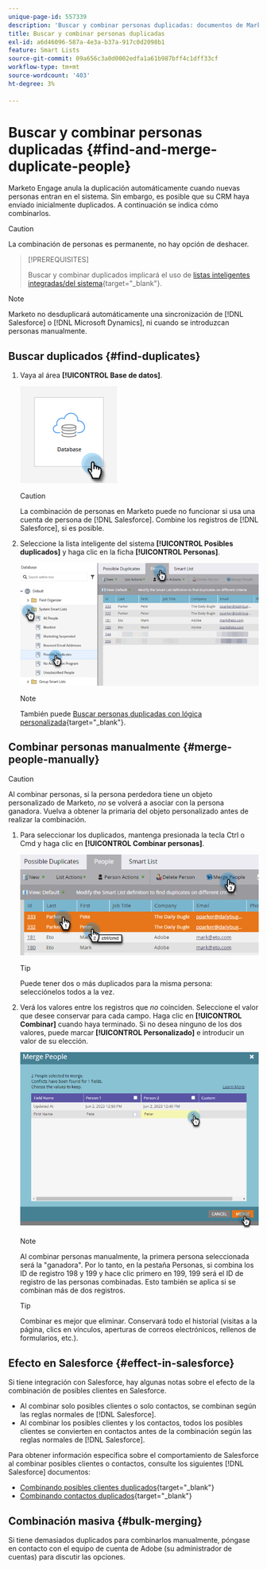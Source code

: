 ```yaml
---
unique-page-id: 557339
description: 'Buscar y combinar personas duplicadas: documentos de Marketo, documentación del producto'
title: Buscar y combinar personas duplicadas
exl-id: a6d46096-587a-4e3a-b37a-917c0d2098b1
feature: Smart Lists
source-git-commit: 09a656c3a0d0002edfa1a61b987bff4c1dff33cf
workflow-type: tm+mt
source-wordcount: '403'
ht-degree: 3%

---
```


# Buscar y combinar personas duplicadas {#find-and-merge-duplicate-people}

Marketo Engage anula la duplicación automáticamente cuando nuevas personas entran en el sistema. Sin embargo, es posible que su CRM haya enviado inicialmente duplicados. A continuación se indica cómo combinarlos.

>[!CAUTION]
>
>La combinación de personas es permanente, no hay opción de deshacer.

>[!PREREQUISITES]
>
>Buscar y combinar duplicados implicará el uso de [listas inteligentes integradas/del sistema](/help/marketo/product-docs/core-marketo-concepts/smart-lists-and-static-lists/using-smart-lists/use-built-in-system-smart-lists.md){target="_blank"}.

>[!NOTE]
>
>Marketo no desduplicará automáticamente una sincronización de [!DNL Salesforce] o [!DNL Microsoft Dynamics], ni cuando se introduzcan personas manualmente.

## Buscar duplicados {#find-duplicates}

1. Vaya al área **[!UICONTROL Base de datos]**.

   ![](assets/find-and-merge-duplicate-people-1.png)

   >[!CAUTION]
   >
   >La combinación de personas en Marketo puede no funcionar si usa una cuenta de persona de [!DNL Salesforce]. Combine los registros de [!DNL Salesforce], si es posible.

1. Seleccione la lista inteligente del sistema **[!UICONTROL Posibles duplicados]** y haga clic en la ficha **[!UICONTROL Personas]**.

   ![](assets/find-and-merge-duplicate-people-2.png)

   >[!NOTE]
   >
   >También puede [Buscar personas duplicadas con lógica personalizada](/help/marketo/product-docs/core-marketo-concepts/smart-lists-and-static-lists/managing-people-in-smart-lists/find-duplicate-people-with-custom-logic.md){target="_blank"}.

## Combinar personas manualmente {#merge-people-manually}

>[!CAUTION]
>
>Al combinar personas, si la persona perdedora tiene un objeto personalizado de Marketo, _no_ se volverá a asociar con la persona ganadora. Vuelva a obtener la primaria del objeto personalizado antes de realizar la combinación.

1. Para seleccionar los duplicados, mantenga presionada la tecla Ctrl o Cmd y haga clic en **[!UICONTROL Combinar personas]**.

   ![](assets/find-and-merge-duplicate-people-3.png)

   >[!TIP]
   >
   >Puede tener dos o más duplicados para la misma persona: selecciónelos todos a la vez.

1. Verá los valores entre los registros que _no_ coinciden. Seleccione el valor que desee conservar para cada campo. Haga clic en **[!UICONTROL Combinar]** cuando haya terminado. Si no desea ninguno de los dos valores, puede marcar **[!UICONTROL Personalizado]** e introducir un valor de su elección.

   ![](assets/find-and-merge-duplicate-people-4.png)

   >[!NOTE]
   >
   >Al combinar personas manualmente, la primera persona seleccionada será la &quot;ganadora&quot;. Por lo tanto, en la pestaña Personas, si combina los ID de registro 198 y 199 y hace clic primero en 199, 199 será el ID de registro de las personas combinadas. Esto también se aplica si se combinan más de dos registros.

   >[!TIP]
   >
   >Combinar es mejor que eliminar. Conservará todo el historial (visitas a la página, clics en vínculos, aperturas de correos electrónicos, rellenos de formularios, etc.).

## Efecto en Salesforce {#effect-in-salesforce}

Si tiene integración con Salesforce, hay algunas notas sobre el efecto de la combinación de posibles clientes en Salesforce.

* Al combinar solo posibles clientes o solo contactos, se combinan según las reglas normales de [!DNL Salesforce].
* Al combinar los posibles clientes y los contactos, todos los posibles clientes se convierten en contactos antes de la combinación según las reglas normales de [!DNL Salesforce].

Para obtener información específica sobre el comportamiento de Salesforce al combinar posibles clientes o contactos, consulte los siguientes [!DNL Salesforce] documentos:

* [Combinando posibles clientes duplicados](https://help.salesforce.com/HTViewHelpDoc?id=leads_merge.htm&language=en_US){target="_blank"}
* [Combinando contactos duplicados](https://help.salesforce.com/HTViewHelpDoc?id=contacts_merge.htm&language=en_US){target="_blank"}

## Combinación masiva {#bulk-merging}

Si tiene demasiados duplicados para combinarlos manualmente, póngase en contacto con el equipo de cuenta de Adobe (su administrador de cuentas) para discutir las opciones.
